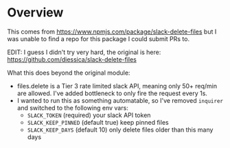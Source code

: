 # Overview

This comes from https://www.npmjs.com/package/slack-delete-files but I was unable to find a repo for this package I could submit PRs to.

EDIT: I guess I didn't try very hard, the original is here: https://github.com/diessica/slack-delete-files

What this does beyond the original module:

* files.delete is a Tier 3 rate limited slack API, meaning only 50+ req/min are allowed. I've added bottleneck to only fire the request every 1s.
* I wanted to run this as something automatable, so I've removed `inquirer` and switched to the following env vars:
  * `SLACK_TOKEN` (required) your slack API token
  * `SLACK_KEEP_PINNED` (default true) keep pinned files
  * `SLACK_KEEP_DAYS` (default 10) only delete files older than this many days
